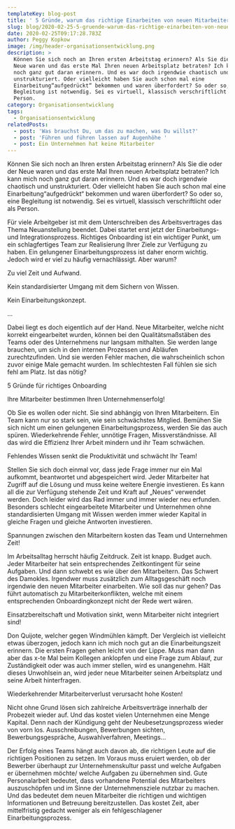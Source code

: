 ```yaml
---
templateKey: blog-post
title: ' 5 Gründe, warum das richtige Einarbeiten von neuen Mitarbeitern unternehmenskritisch ist'
slug: blog/2020-02-25-5-gruende-warum-das-richtige-einarbeiten-von-neuen-mitarbeitern-unternehmenskritisch-ist
date: 2020-02-25T09:17:28.783Z
author: Peggy Kopkow
image: /img/header-organisationsentwicklung.png
description: >
  Können Sie sich noch an Ihren ersten Arbeitstag erinnern? Als Sie die oder der
  Neue waren und das erste Mal Ihren neuen Arbeitsplatz betraten? Ich kann mich
  noch ganz gut daran erinnern. Und es war doch irgendwie chaotisch und
  unstrukturiert. Oder vielleicht haben Sie auch schon mal eine
  Einarbeitung“aufgedrückt“ bekommen und waren überfordert? So oder so, eine
  Begleitung ist notwendig. Sei es virtuell, klassisch verschriftlicht oder als
  Person. 
category: Organisationsentwicklung
tags:
  - Organisationsentwicklung
relatedPosts:
  - post: 'Was brauchst Du, um das zu machen, was Du willst?'
  - post: 'Führen und führen lassen auf Augenhöhe '
  - post: Ein Unternehmen hat keine Mitarbeiter
---
```

Können Sie sich noch an Ihren ersten Arbeitstag erinnern? Als Sie die oder der Neue waren und das erste Mal Ihren neuen Arbeitsplatz betraten? Ich kann mich noch ganz gut daran erinnern. Und es war doch irgendwie chaotisch und unstrukturiert. Oder vielleicht haben Sie auch schon mal eine Einarbeitung“aufgedrückt“ bekommen und waren überfordert? So oder so, eine Begleitung ist notwendig. Sei es virtuell, klassisch verschriftlicht oder als Person. 

Für viele Arbeitgeber ist mit dem Unterschreiben des Arbeitsvertrages das Thema Neuanstellung beendet. Dabei startet erst jetzt der Einarbeitungs- und Integrationsprozess. Richtiges Onboarding ist ein wichtiger Punkt, um ein schlagfertiges Team zur Realisierung Ihrer Ziele zur Verfügung zu haben. Ein gelungener Einarbeitungsprozess ist daher enorm wichtig. Jedoch wird er viel zu häufig vernachlässigt. Aber warum?

Zu viel Zeit und Aufwand.

Kein standardisierter Umgang mit dem Sichern von Wissen.

Kein Einarbeitungskonzept.

...

Dabei liegt es doch eigentlich auf der Hand. Neue Mitarbeiter, welche nicht korrekt eingearbeitet wurden, können bei den Qualitätsmaßstäben des Teams oder des Unternehmens nur langsam mithalten. Sie werden lange brauchen, um sich in den internen Prozessen und Abläufen zurechtzufinden. Und sie werden Fehler machen, die wahrscheinlich schon zuvor einige Male gemacht wurden. Im schlechtesten Fall fühlen sie sich fehl am Platz. Ist das nötig?

5 Gründe für richtiges Onboarding

Ihre Mitarbeiter bestimmen Ihren Unternehmenserfolg!

Ob Sie es wollen oder nicht. Sie sind abhängig von Ihren Mitarbeitern. Ein Team kann nur so stark sein, wie sein schwächstes Mitglied. Bemühen Sie sich nicht um einen gelungenen Einarbeitungsprozess, werden Sie das auch spüren. Wiederkehrende Fehler, unnötige Fragen, Missverständnisse. All das wird die Effizienz Ihrer Arbeit mindern und ihr Team schwächen.

Fehlendes Wissen senkt die Produktivität und schwächt Ihr Team!

Stellen Sie sich doch einmal vor, dass jede Frage immer nur ein Mal aufkommt, beantwortet und abgespeichert wird. Jeder Mitarbeiter hat Zugriff auf die Lösung und muss keine weitere Energie investieren. Es kann all die zur Verfügung stehende Zeit und Kraft auf „Neues“ verwendet werden. Doch leider wird das Rad immer und immer wieder neu erfunden. Besonders schlecht eingearbeitete Mitarbeiter und Unternehmen ohne standardisierten Umgang mit Wissen werden immer wieder Kapital in gleiche Fragen und gleiche Antworten investieren.

Spannungen zwischen den Mitarbeitern kosten das Team und Unternehmen Zeit!

Im Arbeitsalltag herrscht häufig Zeitdruck. Zeit ist knapp. Budget auch. Jeder Mitarbeiter hat sein entsprechendes Zeitkontingent für seine Aufgaben. Und dann schwebt es wie über den Mitarbeitern. Das Schwert des Damokles. Irgendwer muss zusätzlich zum Alltagsgeschäft noch irgendwie den neuen Mitarbeiter einarbeiten. Wie soll das nur gehen? Das führt automatisch zu Mitarbeiterkonflikten, welche mit einem entsprechenden Onboardingkonzept nicht der Rede wert wären.

Einsatzbereitschaft und Motivation sinkt, wenn Mitarbeiter nicht integriert sind!

Don Quijote, welcher gegen Windmühlen kämpft. Der Vergleich ist vielleicht etwas überzogen, jedoch kann ich mich noch gut an die Einarbeitungszeit erinnern. Die ersten Fragen gehen leicht von der Lippe. Muss man dann aber das x-te Mal beim Kollegen anklopfen und eine Frage zum Ablauf, zur Zuständigkeit oder was auch immer stellen, wird es unangenehm. Hält dieses Unwohlsein an, wird jeder neue Mitarbeiter seinen Arbeitsplatz und seine Arbeit hinterfragen.

Wiederkehrender Mitarbeiterverlust verursacht hohe Kosten!

Nicht ohne Grund lösen sich zahlreiche Arbeitsverträge innerhalb der Probezeit wieder auf. Und das kostet vielen Unternehmen eine Menge Kapital. Denn nach der Kündigung geht der Neubesetzungsprozess wieder von vorn los. Ausschreibungen, Bewerbungen sichten, Bewerbungsgespräche, Auswahlverfahren, Meetings…

Der Erfolg eines Teams hängt auch davon ab, die richtigen Leute auf die richtigen Positionen zu setzen. Im Voraus muss eruiert werden, ob der Bewerber überhaupt zur Unternehmenskultur passt und welche Aufgaben er übernehmen möchte/ welche Aufgaben zu übernehmen sind. Gute Personalarbeit bedeutet, dass vorhandene Potential des Mitarbeiters auszuschöpfen und im Sinne der Unternehmensziele nutzbar zu machen. Und das bedeutet dem neuen Mitarbeiter die richtigen und wichtigen Informationen und Betreuung bereitzustellen. Das kostet Zeit, aber mittelfristig gedacht weniger als ein fehlgeschlagener Einarbeitungsprozess.
